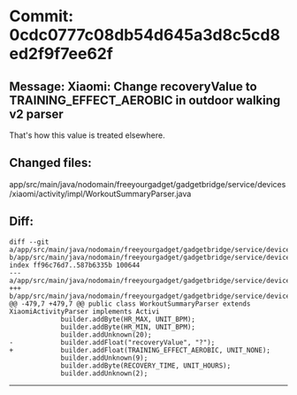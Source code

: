 # Commit: 0cdc0777c08db54d645a3d8c5cd8ed2f9f7ee62f
## Message: Xiaomi: Change recoveryValue to TRAINING_EFFECT_AEROBIC in outdoor walking v2 parser

That's how this value is treated elsewhere.
## Changed files:
app/src/main/java/nodomain/freeyourgadget/gadgetbridge/service/devices/xiaomi/activity/impl/WorkoutSummaryParser.java

## Diff:
```
diff --git a/app/src/main/java/nodomain/freeyourgadget/gadgetbridge/service/devices/xiaomi/activity/impl/WorkoutSummaryParser.java b/app/src/main/java/nodomain/freeyourgadget/gadgetbridge/service/devices/xiaomi/activity/impl/WorkoutSummaryParser.java
index ff96c76d7..587b6335b 100644
--- a/app/src/main/java/nodomain/freeyourgadget/gadgetbridge/service/devices/xiaomi/activity/impl/WorkoutSummaryParser.java
+++ b/app/src/main/java/nodomain/freeyourgadget/gadgetbridge/service/devices/xiaomi/activity/impl/WorkoutSummaryParser.java
@@ -479,7 +479,7 @@ public class WorkoutSummaryParser extends XiaomiActivityParser implements Activi
             builder.addByte(HR_MAX, UNIT_BPM);
             builder.addByte(HR_MIN, UNIT_BPM);
             builder.addUnknown(20);
-            builder.addFloat("recoveryValue", "?");
+            builder.addFloat(TRAINING_EFFECT_AEROBIC, UNIT_NONE);
             builder.addUnknown(9);
             builder.addByte(RECOVERY_TIME, UNIT_HOURS);
             builder.addUnknown(2);
```
-----------------------------------
